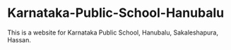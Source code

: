 # Karnataka-Public-School-Hanubalu
This is a website for Karnataka Public School, Hanubalu, Sakaleshapura, Hassan.
